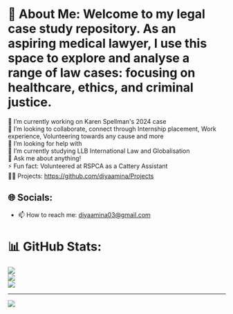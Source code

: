 # 💫 About Me: Welcome to my legal case study repository. As an aspiring medical lawyer, I use this space to explore and analyse a range of law cases: focusing on healthcare, ethics, and criminal justice.

🔭 I’m currently working on Karen Spellman's 2024 case <br>👯 I’m looking to collaborate, connect through Internship placement, Work experience, Volunteering towards any cause and more <br>🤝 I’m looking for help with<br>🌱 I’m currently studying LLB International Law and Globalisation <br>💬 Ask me about anything! <br>⚡ Fun fact: Volunteered at RSPCA as a Cattery Assistant <br> 👨‍💻 Projects: https://github.com/diyaamina/Projects


## 🌐 Socials:
- 📫 How to reach me: diyaamina03@gmail.com
# 📊 GitHub Stats:
![](https://github-readme-stats.vercel.app/api?username=diyaamina&theme=dark&hide_border=false&include_all_commits=false&count_private=false)<br/>
![](https://nirzak-streak-stats.vercel.app/?user=diyaamina&theme=dark&hide_border=false)<br/>
![](https://github-readme-stats.vercel.app/api/top-langs/?username=diyaamina&theme=dark&hide_border=false&include_all_commits=false&count_private=false&layout=compact)

---
[![](https://visitcount.itsvg.in/api?id=diyaamina&icon=0&color=0)](https://visitcount.itsvg.in)

<!-- Proudly created with GPRM ( https://gprm.itsvg.in ) -->
